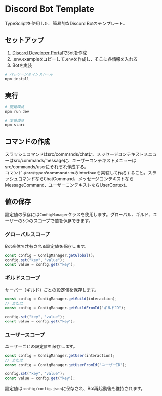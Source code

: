 # Discord Bot Template
TypeScriptを使用した、簡易的なDiscord Botのテンプレート。

## セットアップ
1. [Discord Developer Portal](https://discord.com/developers/applications)でBotを作成
2. .env.exampleをコピーして.envを作成し、そこに各情報を入れる
3. Botを実装

```bash
# パッケージのインストール
npm install
```

## 実行
```bash
# 開発環境
npm run dev
```
```bash
# 本番環境
npm start
```

## コマンドの作成
スラッシュコマンドはsrc/commands/chatに、メッセージコンテキストメニューはsrc/commands/messageに、ユーザーコンテキストメニューはsrc/commands/userにそれぞれ作成する。  
コマンドはsrc/types/commands.tsのinterfaceを実装して作成すること。スラッシュコマンドならChatCommand、メッセージコンテキストならMessageCommand、ユーザーコンテキストならUserContext。

## 値の保存
設定値の保存には`ConfigManager`クラスを使用します。グローバル、ギルド、ユーザーの3つのスコープで値を保存できます。

### グローバルスコープ
Bot全体で共有される設定値を保存します。

```typescript
const config = ConfigManager.getGlobal();
config.set("key", "value");
const value = config.get("key");
```

### ギルドスコープ
サーバー（ギルド）ごとの設定値を保存します。

```typescript
const config = ConfigManager.getGuild(interaction);
// または
const config = ConfigManager.getGuildFromId("ギルドID");

config.set("key", "value");
const value = config.get("key");
```

### ユーザースコープ
ユーザーごとの設定値を保存します。

```typescript
const config = ConfigManager.getUser(interaction);
// または
const config = ConfigManager.getUserFromId("ユーザーID");

config.set("key", "value");
const value = config.get("key");
```

設定値は`config/config.json`に保存され、Bot再起動後も維持されます。
